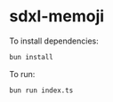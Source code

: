 # sdxl-memoji

To install dependencies:

```bash
bun install
```

To run:

```bash
bun run index.ts
```



